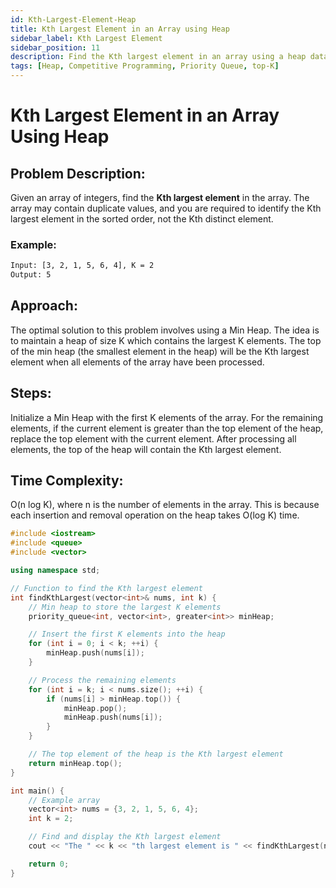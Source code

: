 ```yaml
---
id: Kth-Largest-Element-Heap
title: Kth Largest Element in an Array using Heap
sidebar_label: Kth Largest Element
sidebar_position: 11
description: Find the Kth largest element in an array using a heap data structure.
tags: [Heap, Competitive Programming, Priority Queue, top-K]
---
```


# Kth Largest Element in an Array Using Heap

## Problem Description:
Given an array of integers, find the **Kth largest element** in the array. The array may contain duplicate values, and you are required to identify the Kth largest element in the sorted order, not the Kth distinct element.

### Example:
```bash
Input: [3, 2, 1, 5, 6, 4], K = 2  
Output: 5
```

## Approach:
The optimal solution to this problem involves using a Min Heap. The idea is to maintain a heap of size K which contains the largest K elements. The top of the min heap (the smallest element in the heap) will be the Kth largest element when all elements of the array have been processed.

## Steps:
Initialize a Min Heap with the first K elements of the array.
For the remaining elements, if the current element is greater than the top element of the heap, replace the top element with the current element.
After processing all elements, the top of the heap will contain the Kth largest element.


## Time Complexity:
O(n log K), where n is the number of elements in the array. This is because each insertion and removal operation on the heap takes O(log K) time.

```cpp
#include <iostream>
#include <queue>
#include <vector>

using namespace std;

// Function to find the Kth largest element
int findKthLargest(vector<int>& nums, int k) {
    // Min heap to store the largest K elements
    priority_queue<int, vector<int>, greater<int>> minHeap;

    // Insert the first K elements into the heap
    for (int i = 0; i < k; ++i) {
        minHeap.push(nums[i]);
    }

    // Process the remaining elements
    for (int i = k; i < nums.size(); ++i) {
        if (nums[i] > minHeap.top()) {
            minHeap.pop();
            minHeap.push(nums[i]);
        }
    }

    // The top element of the heap is the Kth largest element
    return minHeap.top();
}

int main() {
    // Example array
    vector<int> nums = {3, 2, 1, 5, 6, 4};
    int k = 2;

    // Find and display the Kth largest element
    cout << "The " << k << "th largest element is " << findKthLargest(nums, k) << endl;

    return 0;
}
```

